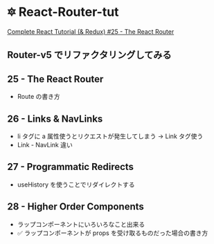 # :six_pointed_star: React-Router-tut

[Complete React Tutorial (& Redux) #25 - The React Router
](https://www.youtube.com/watch?v=QUz3k2O3ZJU&list=PL4cUxeGkcC9ij8CfkAY2RAGb-tmkNwQHG&index=26&t=0s)

## Router-v5 でリファクタリングしてみる

## 25 - The React Router

-   Route の書き方

## 26 - Links & NavLinks

-   li タグに a 属性使うとリクエストが発生してしまう -> Link タグ使う
-   Link - NavLink 違い

## 27 - Programmatic Redirects

-   useHistory を使うことでリダイレクトする

## 28 - Higher Order Components

-   ラップコンポーネントにいろいろなこと出来る
-   ✅ ラップコンポーネントが props を受け取るものだった場合の書き方
